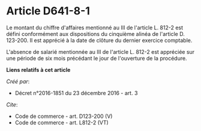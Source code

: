 # Article D641-8-1

Le montant du chiffre d'affaires mentionné au III de l'article L. 812-2 est défini conformément aux dispositions du cinquième
alinéa de l'article D. 123-200. Il est apprécié à la date de clôture du dernier exercice comptable. 

L'absence de salarié mentionnée au III de l'article L. 812-2 est appréciée sur une période de six mois précédant le jour de
l'ouverture de la procédure.

**Liens relatifs à cet article**

_Créé par_:

  - Décret n°2016-1851 du 23 décembre 2016 - art. 3

_Cite_:

  - Code de commerce - art. D123-200 (V)
  - Code de commerce - art. L812-2 (VT)
